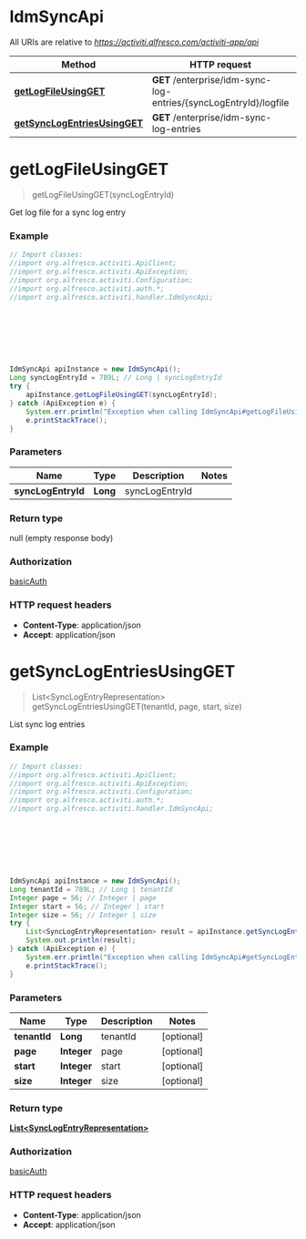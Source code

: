 # IdmSyncApi

All URIs are relative to *https://activiti.alfresco.com/activiti-app/api*

Method | HTTP request | Description
------------- | ------------- | -------------
[**getLogFileUsingGET**](IdmSyncApi.md#getLogFileUsingGET) | **GET** /enterprise/idm-sync-log-entries/{syncLogEntryId}/logfile | Get log file for a sync log entry
[**getSyncLogEntriesUsingGET**](IdmSyncApi.md#getSyncLogEntriesUsingGET) | **GET** /enterprise/idm-sync-log-entries | List sync log entries


<a name="getLogFileUsingGET"></a>
# **getLogFileUsingGET**
> getLogFileUsingGET(syncLogEntryId)

Get log file for a sync log entry

### Example
```java
// Import classes:
//import org.alfresco.activiti.ApiClient;
//import org.alfresco.activiti.ApiException;
//import org.alfresco.activiti.Configuration;
//import org.alfresco.activiti.auth.*;
//import org.alfresco.activiti.handler.IdmSyncApi;








IdmSyncApi apiInstance = new IdmSyncApi();
Long syncLogEntryId = 789L; // Long | syncLogEntryId
try {
    apiInstance.getLogFileUsingGET(syncLogEntryId);
} catch (ApiException e) {
    System.err.println("Exception when calling IdmSyncApi#getLogFileUsingGET");
    e.printStackTrace();
}
```

### Parameters

Name | Type | Description  | Notes
------------- | ------------- | ------------- | -------------
 **syncLogEntryId** | **Long**| syncLogEntryId |

### Return type

null (empty response body)

### Authorization

[basicAuth](../README.md#basicAuth)

### HTTP request headers

 - **Content-Type**: application/json
 - **Accept**: application/json

<a name="getSyncLogEntriesUsingGET"></a>
# **getSyncLogEntriesUsingGET**
> List&lt;SyncLogEntryRepresentation&gt; getSyncLogEntriesUsingGET(tenantId, page, start, size)

List sync log entries

### Example
```java
// Import classes:
//import org.alfresco.activiti.ApiClient;
//import org.alfresco.activiti.ApiException;
//import org.alfresco.activiti.Configuration;
//import org.alfresco.activiti.auth.*;
//import org.alfresco.activiti.handler.IdmSyncApi;








IdmSyncApi apiInstance = new IdmSyncApi();
Long tenantId = 789L; // Long | tenantId
Integer page = 56; // Integer | page
Integer start = 56; // Integer | start
Integer size = 56; // Integer | size
try {
    List<SyncLogEntryRepresentation> result = apiInstance.getSyncLogEntriesUsingGET(tenantId, page, start, size);
    System.out.println(result);
} catch (ApiException e) {
    System.err.println("Exception when calling IdmSyncApi#getSyncLogEntriesUsingGET");
    e.printStackTrace();
}
```

### Parameters

Name | Type | Description  | Notes
------------- | ------------- | ------------- | -------------
 **tenantId** | **Long**| tenantId | [optional]
 **page** | **Integer**| page | [optional]
 **start** | **Integer**| start | [optional]
 **size** | **Integer**| size | [optional]

### Return type

[**List&lt;SyncLogEntryRepresentation&gt;**](SyncLogEntryRepresentation.md)

### Authorization

[basicAuth](../README.md#basicAuth)

### HTTP request headers

 - **Content-Type**: application/json
 - **Accept**: application/json

